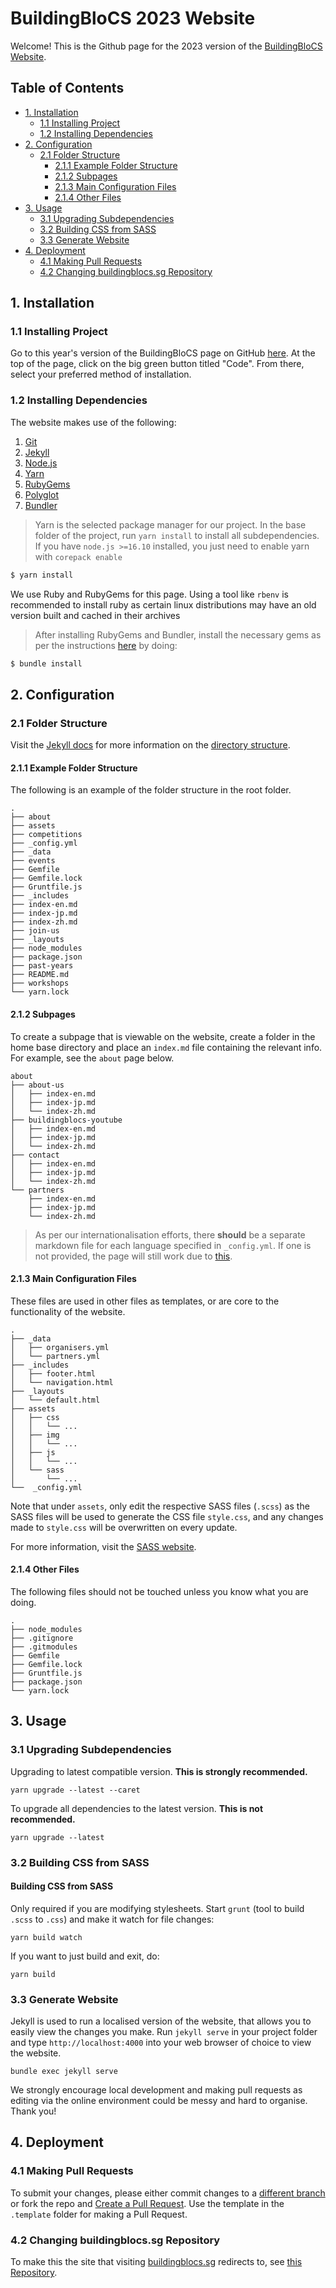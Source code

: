 # BuildingBloCS 2023 Website

Welcome! This is the Github page for the 2023 version of the [BuildingBloCS Website](https://buildingblocs.sg/2023/).

Table of Contents
-------------
- [1. Installation](#1-installation)
    - [1.1 Installing Project](#11-installing-project)
    - [1.2 Installing Dependencies](#12-installing-dependencies)
- [2. Configuration](#2-configuration)
    - [2.1 Folder Structure](#21-folder-structure)
        - [2.1.1 Example Folder Structure](#211-example-folder-structure)
        - [2.1.2 Subpages](#212-subpages)
        - [2.1.3 Main Configuration Files](#213-main-configuration-files)
        - [2.1.4 Other Files](#214-other-files)
- [3. Usage](#3-usage)
    - [3.1 Upgrading Subdependencies](#31-upgrading-subdependencies)
    - [3.2 Building CSS from SASS](#32-building-css-from-sass)
    - [3.3 Generate Website](#33-generate-website)
- [4. Deployment](#4-deployment)
    - [4.1 Making Pull Requests](#41-making-pull-requests)
    - [4.2 Changing buildingblocs.sg Repository](#42-changing-buildingblocssg-repository)





## 1. Installation

### 1.1 Installing Project

Go to this year's version of the BuildingBloCS page on GitHub [here](https://github.com/buildingblocs/2023). At the top of the page, click on the big green button titled "Code". From there, select your preferred method of installation.

### 1.2 Installing Dependencies

The website makes use of the following:

1. [Git](https://git-scm.com/downloads)
2. [Jekyll](https://jekyllrb.com/docs/installation/)
3. [Node.js](https://nodejs.org/)
4. [Yarn](https://yarnpkg.com/)
5. [RubyGems](https://rubygems.org/pages/download)
6. [Polyglot](https://github.com/untra/polyglot)
7. [Bundler](https://bundler.io/v2.3/)

> Yarn is the selected package manager for our project. In the base folder of the project, run `yarn install` to install all subdependencies. If you have `node.js >=16.10` installed, you just need to enable yarn with `corepack enable`
```s
$ yarn install
```

We use Ruby and RubyGems for this page. Using a tool like `rbenv` is recommended to install ruby as certain linux distributions may have an old version built and cached in their archives 


> After installing RubyGems and Bundler, install the necessary gems as per the instructions [here](https://bundler.io/v2.3/bundle_install.html) by doing:
```s
$ bundle install
```


## 2. Configuration

### 2.1 Folder Structure

Visit the [Jekyll docs](https://jekyllrb.com/docs/) for more information on the [directory structure](https://jekyllrb.com/docs/structure/).

#### 2.1.1 Example Folder Structure

The following is an example of the folder structure in the root folder.
```
.
├── about
├── assets
├── competitions
├── _config.yml
├── _data
├── events
├── Gemfile
├── Gemfile.lock
├── Gruntfile.js
├── _includes
├── index-en.md
├── index-jp.md
├── index-zh.md
├── join-us
├── _layouts
├── node_modules
├── package.json
├── past-years
├── README.md
├── workshops
└── yarn.lock
```

#### 2.1.2 Subpages

To create a subpage that is viewable on the website, create a folder in the home base directory and place an ```index.md``` file containing the relevant info. For example, see the ```about``` page below.
```
about
├── about-us
│   ├── index-en.md
│   ├── index-jp.md
│   └── index-zh.md
├── buildingblocs-youtube
│   ├── index-en.md
│   ├── index-jp.md
│   └── index-zh.md
├── contact
│   ├── index-en.md
│   ├── index-jp.md
│   └── index-zh.md
└── partners
    ├── index-en.md
    ├── index-jp.md
    └── index-zh.md
```
> As per our internationalisation efforts, there <b>should</b> be a separate markdown file for each language specified in ```_config.yml```. If one is not provided, the page will still work due to [this](https://github.com/untra/polyglot#fallback-language-support).

#### 2.1.3 Main Configuration Files

These files are used in other files as templates, or are core to the functionality of the website.
```
.
├── _data
│   ├── organisers.yml
│   └── partners.yml
├── _includes
│   ├── footer.html
│   └── navigation.html
├── _layouts
│   └── default.html
├── assets
│   ├── css
│   │   └── ...
│   ├── img
│   │   └── ...
│   ├── js
│   │   └── ...
│   └── sass
│       └── ...
└──  _config.yml
```

Note that under ```assets```, only edit the respective SASS files (```.scss```) as the SASS files will be used to generate the CSS file ```style.css```, and any changes made to ```style.css``` will be overwritten on every update.

For more information, visit the [SASS website](https://sass-lang.com/).


#### 2.1.4 Other Files 

The following files should not be touched unless you know what you are doing.
```
.
├── node_modules
├── .gitignore
├── .gitmodules
├── Gemfile
├── Gemfile.lock
├── Gruntfile.js
├── package.json
└── yarn.lock
```


## 3. Usage

### 3.1 Upgrading Subdependencies

Upgrading to latest compatible version. **This is strongly recommended.**
```
yarn upgrade --latest --caret
```

To upgrade all dependencies to the latest version. **This is not recommended.**
```
yarn upgrade --latest
```

### 3.2 Building CSS from SASS

#### Building CSS from SASS

Only required if you are modifying stylesheets. Start `grunt` (tool to build `.scss` to `.css`) and make it watch for file changes:

```
yarn build watch
```

If you want to just build and exit, do:

```
yarn build
```

### 3.3 Generate Website

Jekyll is used to run a localised version of the website, that allows you to easily view the changes you make. Run `jekyll serve` in your project folder and type `http://localhost:4000` into your web browser of choice to view the website.

```
bundle exec jekyll serve
```

We strongly encourage local development and making pull requests as editing via the online environment could be messy and hard to organise. Thank you!





## 4. Deployment

### 4.1 Making Pull Requests

To submit your changes, please either commit changes to a [different branch](https://docs.github.com/en/pull-requests/collaborating-with-pull-requests/proposing-changes-to-your-work-with-pull-requests/creating-and-deleting-branches-within-your-repository) or fork the repo and [Create a Pull Request](https://docs.github.com/en/pull-requests/collaborating-with-pull-requests/proposing-changes-to-your-work-with-pull-requests/creating-a-pull-request). Use the template in the `.template` folder for making a Pull Request. 

### 4.2 Changing buildingblocs.sg Repository

To make this the site that visiting [buildingblocs.sg](https://buildingblocs.sg) redirects to, see [this Repository](https://github.com/buildingblocs/buildingblocs.github.io).